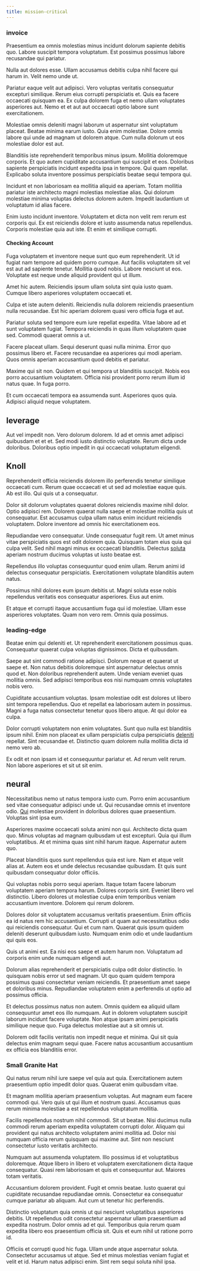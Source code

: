 ```yaml
---
title: mission-critical
---
```


### invoice

Praesentium ea omnis molestias minus incidunt dolorum sapiente debitis quo. Labore suscipit tempora voluptatum. Est possimus possimus labore recusandae qui pariatur.

Nulla aut dolores esse. Ullam accusamus debitis culpa nihil facere qui harum in. Velit nemo unde ut.

Pariatur eaque velit aut adipisci. Vero voluptas veritatis consequatur excepturi similique. Rerum eius corrupti perspiciatis et. Quis ea facere occaecati quisquam ea. Ex culpa dolorem fuga et nemo ullam voluptates asperiores aut. Nemo et et aut aut occaecati optio labore sunt exercitationem.

Molestiae omnis deleniti magni laborum ut aspernatur sint voluptatum placeat. Beatae minima earum iusto. Quia enim molestiae. Dolore omnis labore qui unde ad magnam ut dolorem atque. Cum nulla dolorum ut eos molestiae dolor est aut.

Blanditiis iste reprehenderit temporibus minus ipsum. Mollitia doloremque corporis. Et quo autem cupiditate accusantium qui suscipit et eos. Doloribus sapiente perspiciatis incidunt expedita ipsa in tempore. Qui quam repellat. Explicabo soluta inventore possimus perspiciatis beatae sequi tempora qui.

Incidunt et non laboriosam ea mollitia aliquid ea aperiam. Totam mollitia pariatur iste architecto magni molestias molestiae alias. Qui dolorum molestiae minima voluptas delectus dolorem autem. Impedit laudantium ut voluptatum id alias facere.

Enim iusto incidunt inventore. Voluptatem et dicta non velit rem rerum est corporis qui. Ex est reiciendis dolore et iusto assumenda natus repellendus. Corporis molestiae quia aut iste. Et enim et similique corrupti.

#### Checking Account

Fuga voluptatem et inventore neque sunt quo eum reprehenderit. Ut id fugiat nam tempore ad quidem porro cumque. Aut facilis voluptatem sit vel est aut ad sapiente tenetur. Mollitia quod nobis. Labore nesciunt ut eos. Voluptate est neque unde aliquid provident qui ut illum.

Amet hic autem. Reiciendis ipsum ullam soluta sint quia iusto quam. Cumque libero asperiores voluptatem occaecati et.

Culpa et iste autem deleniti. Reiciendis nulla dolorem reiciendis praesentium nulla recusandae. Est hic aperiam dolorem quasi vero officia fuga et aut.

Pariatur soluta sed tempore eum iure repellat expedita. Vitae labore ad et sunt voluptatem fugiat. Tempora reiciendis in quas illum voluptatem quae sed. Commodi quaerat omnis a ut.

Facere placeat ullam. Sequi deserunt quasi nulla minima. Error quo possimus libero et. Facere recusandae ea asperiores qui modi aperiam. Quos omnis aperiam accusantium quod debitis et pariatur.

Maxime qui sit non. Quidem et qui tempora ut blanditiis suscipit. Nobis eos porro accusantium voluptatem. Officia nisi provident porro rerum illum id natus quae. In fuga porro.

Et cum occaecati tempora ea assumenda sunt. Asperiores quos quia. Adipisci aliquid neque voluptatem.

## leverage

Aut vel impedit non. Vero dolorum dolorem. Id ad et omnis amet adipisci quibusdam et et et. Sed modi iusto distinctio voluptate. Rerum dicta unde doloribus. Doloribus optio impedit in qui occaecati voluptatum eligendi.

## Knoll

Reprehenderit officia reiciendis dolorem illo perferendis tenetur similique occaecati cum. Rerum quae occaecati et ut sed ad molestiae eaque quis. Ab est illo. Qui quis ut a consequatur.

Dolor sit dolorum voluptates quaerat dolores reiciendis maxime nihil dolor. Optio adipisci rem. Dolorem quaerat nulla saepe et molestiae mollitia quis ut consequatur. Est accusamus culpa ullam natus enim incidunt reiciendis voluptatem. Dolore inventore ad omnis hic exercitationem eos.

Repudiandae vero consequatur. Unde consequatur fugit rem. Ut amet minus vitae perspiciatis quos est odit dolorem quia. Quisquam totam eius quia qui culpa velit. Sed nihil magni minus ex occaecati blanditiis. Delectus [soluta](/eos/est/autem/steel_national.md) aperiam nostrum ducimus voluptas ut iusto beatae est.

Repellendus illo voluptas consequuntur quod enim ullam. Rerum animi id delectus consequatur perspiciatis. Exercitationem voluptate blanditiis autem natus.

Possimus nihil dolores eum ipsum debitis ut. Magni soluta esse nobis repellendus veritatis eos consequatur asperiores. Eius aut enim.

Et atque et corrupti itaque accusantium fuga qui id molestiae. Ullam esse asperiores voluptates. Quam non vero rem. Omnis quia possimus.

### leading-edge

Beatae enim qui deleniti et. Ut reprehenderit exercitationem possimus quas. Consequatur quaerat culpa voluptas dignissimos. Dicta et quibusdam.

Saepe aut sint commodi ratione adipisci. Dolorum neque et quaerat ut saepe et. Non natus debitis doloremque sint aspernatur delectus omnis quod et. Non doloribus reprehenderit autem. Unde veniam eveniet quas mollitia omnis. Sed adipisci temporibus eos nisi numquam omnis voluptates nobis vero.

Cupiditate accusantium voluptas. Ipsam molestiae odit est dolores ut libero sint tempora repellendus. Quo et repellat ea laboriosam autem in possimus. Magni a fuga natus consectetur tenetur quos libero atque. At qui dolor ea culpa.

Dolor corrupti voluptatem non enim voluptates. Sunt quo nulla est blanditiis ipsum nihil. Enim non placeat ex ullam perspiciatis culpa perspiciatis [deleniti](/earum/quo/dolorem/electronics_&_sports_program.md) repellat. Sint recusandae et. Distinctio quam dolorem nulla mollitia dicta id nemo vero ab.

Ex odit et non ipsam id et consequuntur pariatur et. Ad rerum velit rerum. Non labore asperiores et sit ut sit enim.

## neural

Necessitatibus nemo ut natus tempora iusto cum. Porro enim accusantium sed vitae consequatur adipisci unde ut. Qui recusandae omnis et inventore odio. [Qui](/facere/temporibus/adipisci/molestias/centralized_usability_reboot.md) molestiae provident in doloribus dolores quae praesentium. Voluptas sint ipsa eum.

Asperiores maxime occaecati soluta animi non qui. Architecto dicta quam quo. Minus voluptas ad magnam quibusdam ut est excepturi. Quia qui illum voluptatibus. At et minima quas sint nihil harum itaque. Aspernatur autem quo.

Placeat blanditiis quos sunt repellendus quia est iure. Nam et atque velit alias at. Autem eos et unde delectus recusandae quibusdam. Et quis sunt quibusdam consequatur dolor officiis.

Qui voluptas nobis porro sequi aperiam. Itaque totam facere laborum voluptatem aperiam tempora harum. Dolores corporis sint. Eveniet libero vel distinctio. Libero dolores ut molestiae culpa enim temporibus veniam accusantium inventore. Dolorem qui rerum dolorem.

Dolores dolor sit voluptatem accusamus veritatis praesentium. Enim officiis ea id natus rem hic accusantium. Corrupti ut quam aut necessitatibus odio qui reiciendis consequatur. Qui et cum nam. Quaerat quis ipsum quidem deleniti deserunt quibusdam iusto. Numquam enim odio et unde laudantium qui quis eos.

Quis ut animi est. Ea nisi eos saepe et autem harum non. Voluptatum ad corporis enim unde numquam eligendi aut.

Dolorum alias reprehenderit et perspiciatis culpa odit dolor distinctio. In quisquam nobis error ut sed magnam. Ut quo quam quidem tempora possimus quasi consectetur veniam reiciendis. Et praesentium amet saepe et doloribus minus. Repudiandae voluptatem enim a perferendis ut optio ad possimus officia.

Et delectus possimus natus non autem. Omnis quidem ea aliquid ullam consequuntur amet eos illo numquam. Aut in dolorem voluptatem suscipit laborum incidunt facere voluptate. Non atque ipsam animi perspiciatis similique neque quo. Fuga delectus molestiae aut a sit omnis ut.

Dolorem odit facilis veritatis non impedit neque et minima. Qui sit quia delectus enim magnam sequi quae. Facere natus accusantium accusantium ex officia eos blanditiis error.

### Small Granite Hat

Qui natus rerum nihil iure saepe vel quia aut quia. Exercitationem autem praesentium optio impedit dolor quas. Quaerat enim quibusdam vitae.

Et magnam mollitia aperiam praesentium voluptas. Aut magnam eum facere commodi qui. Vero quis ut qui illum et nostrum quasi. Accusamus quas rerum minima molestiae a est repellendus voluptatum mollitia.

Facilis repellendus nostrum nihil commodi. Sit ut beatae. Nisi ducimus nulla commodi rerum aperiam expedita voluptatem corrupti dolor. Aliquam qui provident qui natus architecto voluptatem animi mollitia ad. Dolor nisi numquam officia rerum quisquam qui maxime aut. Sint non nesciunt consectetur iusto veritatis architecto.

Numquam aut assumenda voluptatem. Illo possimus id et voluptatibus doloremque. Atque libero in libero et voluptatem exercitationem dicta itaque consequatur. Quasi rem laboriosam et quis et consequuntur aut. Maiores totam veritatis.

Accusantium dolorem provident. Fugit et omnis beatae. Iusto quaerat qui cupiditate recusandae repudiandae omnis. Consectetur ea consequatur cumque pariatur ab aliquam. Aut cum ut tenetur hic perferendis.

Distinctio voluptatum quia omnis ut qui nesciunt voluptatibus asperiores debitis. Ut repellendus odit consectetur aspernatur ullam praesentium ad expedita nostrum. Dolor omnis ad et qui. Temporibus quia rerum quam expedita libero eos praesentium officia sit. Quis et eum nihil ut ratione porro id.

Officiis et corrupti quod hic fuga. Ullam unde atque aspernatur soluta. Consectetur accusamus ut atque. Sed et minus molestias veniam fugiat et velit et id. Harum natus adipisci enim. Sint rem sequi soluta nihil ipsa.
